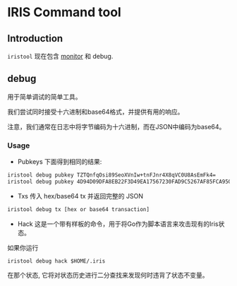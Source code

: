 # IRIS Command tool

## Introduction
`iristool` 现在包含 [monitor](./monitor.md) 和 debug.

## debug
用于简单调试的简单工具。

我们尝试同时接受十六进制和base64格式，并提供有用的响应。

注意，我们通常在日志中将字节编码为十六进制，而在JSON中编码为base64。

### Usage

* Pubkeys 
下面得到相同的结果:

```bash
iristool debug pubkey TZTQnfqOsi89SeoXVnIw+tnFJnr4X8qVC0U8AsEmFk4=
iristool debug pubkey 4D94D09DFA8EB22F3D49EA17567230FAD9C5267AF85FCA950B453C02C126164E
```

* Txs
传入 hex/base64 tx 并返回完整的 JSON

```bash
iristool debug tx [hex or base64 transaction]
```

* Hack
这是一个带有样板的命令，用于将Go作为脚本语言来攻击现有的Iris状态。

如果你运行 
```
iristool debug hack $HOME/.iris
```
在那个状态, 它将对状态历史进行二分查找来发现何时违背了状态不变量。
